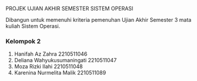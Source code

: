 PROJEK UJIAN AKHIR SEMESTER SISTEM OPERASI

Dibangun untuk memenuhi kriteria pemenuhan Ujian Akhir Semester 3 mata kuliah Sistem Operasi.

### Kelompok 2
1. Hanifah Az Zahra                 2210511046
2. Deliana Wahyukusumaningati       2210511047
3. Moza Rizki Ilahi                 2210511048
4. Karenina Nurmelita Malik         2210511089

